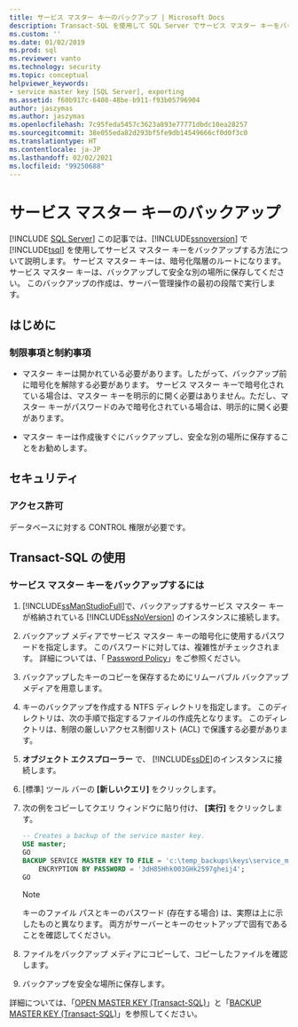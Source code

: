 ```yaml
---
title: サービス マスター キーのバックアップ | Microsoft Docs
description: Transact-SQL を使用して SQL Server でサービス マスター キーをバックアップする方法について説明します。 サービス マスター キーは、暗号化階層のルートになります。
ms.custom: ''
ms.date: 01/02/2019
ms.prod: sql
ms.reviewer: vanto
ms.technology: security
ms.topic: conceptual
helpviewer_keywords:
- service master key [SQL Server], exporting
ms.assetid: f60b917c-6408-48be-b911-f93b05796904
author: jaszymas
ms.author: jaszymas
ms.openlocfilehash: 7c95feda5457c3623a893e77771dbdc10ea28257
ms.sourcegitcommit: 38e055eda82d293bf5fe9db14549666cf0d0f3c0
ms.translationtype: HT
ms.contentlocale: ja-JP
ms.lasthandoff: 02/02/2021
ms.locfileid: "99250688"
---
```

# <a name="back-up-the-service-master-key"></a>サービス マスター キーのバックアップ
[!INCLUDE [SQL Server](../../../includes/applies-to-version/sqlserver.md)]
  この記事では、[!INCLUDE[ssnoversion](../../../includes/ssnoversion-md.md)] で [!INCLUDE[tsql](../../../includes/tsql-md.md)] を使用してサービス マスター キーをバックアップする方法について説明します。 サービス マスター キーは、暗号化階層のルートになります。 サービス マスター キーは、バックアップして安全な別の場所に保存してください。 このバックアップの作成は、サーバー管理操作の最初の段階で実行します。  

## <a name="before-you-begin"></a>はじめに  
  
### <a name="limitations-and-restrictions"></a>制限事項と制約事項  

- マスター キーは開かれている必要があります。したがって、バックアップ前に暗号化を解除する必要があります。 サービス マスター キーで暗号化されている場合は、マスター キーを明示的に開く必要はありません。ただし、マスター キーがパスワードのみで暗号化されている場合は、明示的に開く必要があります。  
  
- マスター キーは作成後すぐにバックアップし、安全な別の場所に保存することをお勧めします。  
  
## <a name="security"></a>セキュリティ  
  
### <a name="permissions"></a>アクセス許可
データベースに対する CONTROL 権限が必要です。  
  
## <a name="using-transact-sql"></a>Transact-SQL の使用  
  
### <a name="to-back-up-the-service-master-key"></a>サービス マスター キーをバックアップするには
  
1. [!INCLUDE[ssManStudioFull](../../../includes/ssmanstudiofull-md.md)]で、バックアップするサービス マスター キーが格納されている [!INCLUDE[ssNoVersion](../../../includes/ssnoversion-md.md)] のインスタンスに接続します。  
  
2. バックアップ メディアでサービス マスター キーの暗号化に使用するパスワードを指定します。 このパスワードに対しては、複雑性がチェックされます。 詳細については、「 [Password Policy](../../../relational-databases/security/password-policy.md)」をご参照ください。  
  
3. バックアップしたキーのコピーを保存するためにリムーバブル バックアップ メディアを用意します。  
  
4. キーのバックアップを作成する NTFS ディレクトリを指定します。 このディレクトリは、次の手順で指定するファイルの作成先となります。 このディレクトリは、制限の厳しいアクセス制御リスト (ACL) で保護する必要があります。  
  
5. **オブジェクト エクスプローラー** で、 [!INCLUDE[ssDE](../../../includes/ssde-md.md)]のインスタンスに接続します。  
  
6. [標準] ツール バーの **[新しいクエリ]** をクリックします。  
  
7. 次の例をコピーしてクエリ ウィンドウに貼り付け、 **[実行]** をクリックします。  
  
    ```sql
    -- Creates a backup of the service master key.
    USE master;
    GO
    BACKUP SERVICE MASTER KEY TO FILE = 'c:\temp_backups\keys\service_master_ key'
        ENCRYPTION BY PASSWORD = '3dH85Hhk003GHk2597gheij4';
    GO
    ```  
  
    > [!NOTE]  
    > キーのファイル パスとキーのパスワード (存在する場合) は、実際は上に示したものと異なります。 両方がサーバーとキーのセットアップで固有であることを確認してください。
  
8. ファイルをバックアップ メディアにコピーして、コピーしたファイルを確認します。  
  
9. バックアップを安全な場所に保存します。  

 詳細については、「[OPEN MASTER KEY &#40;Transact-SQL&#41;](../../../t-sql/statements/open-master-key-transact-sql.md)」と「[BACKUP MASTER KEY &#40;Transact-SQL&#41;](../../../t-sql/statements/backup-master-key-transact-sql.md)」を参照してください。  
